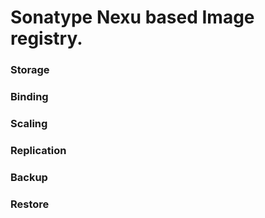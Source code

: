 # Sonatype Nexu based Image registry.

### Storage


### Binding


### Scaling


### Replication


### Backup


### Restore


